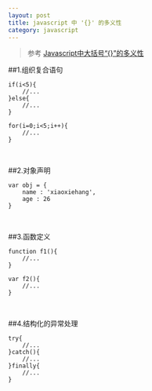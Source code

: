 ```yaml
---
layout: post
title: javascript 中 '{}' 的多义性
category: javascript 
---
```


>参考 [Javascript中大括号“{}”的多义性](http://snandy.iteye.com/blog/667861)

##1.组织复合语句

    if(i<5){
        //...
    }else{
        //...
    }
    
    for(i=0;i<5;i++){
        //...
    }

&nbsp;

##2.对象声明

    var obj = {
        name : 'xiaoxiehang',
        age : 26
    }

&nbsp;

##3.函数定义

    function f1(){
        //...
    }
    
    var f2(){
        //...
    }

&nbsp;

##4.结构化的异常处理

    try{
        //...
    }catch(){
        //...
    }finally{
        //...
    }
